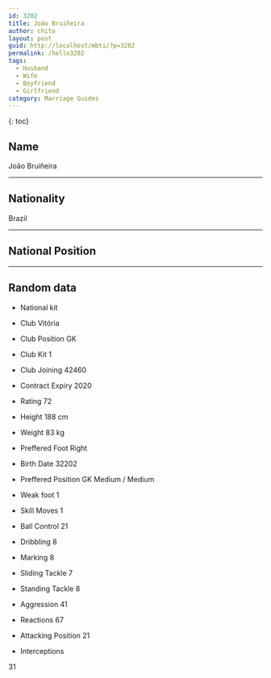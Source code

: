 ```yaml
---
id: 3202
title: João Bruiñeira
author: chito
layout: post
guid: http://localhost/mbti/?p=3202
permalink: /hello3202
tags:
  - Husband
  - Wife
  - Boyfriend
  - Girlfriend
category: Marriage Guides
---
```



{: toc}


## Name  
João Bruiñeira 

* * *

## Nationality  
Brazil 

* * *

## National Position 

* * *

## Random data 

  * National kit 
  * Club 
Vitória 

  * Club Position 
GK 

  * Club Kit 
1 

  * Club Joining 
42460 

  * Contract Expiry 
2020 

  * Rating 
72 

  * Height 
188 cm 

  * Weight 
83 kg 

  * Preffered Foot 
Right 

  * Birth Date 
32202 

  * Preffered Position 
GK Medium / Medium 

  * Weak foot 
1 

  * Skill Moves 
1 

  * Ball Control 
21 

  * Dribbling 
8 

  * Marking 
8 

  * Sliding Tackle 
7 

  * Standing Tackle 
8 

  * Aggression 
41 

  * Reactions 
67 

  * Attacking Position 
21 

  * Interceptions 

31</ul>